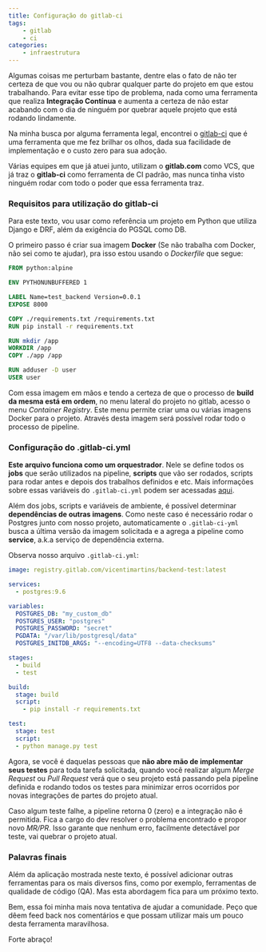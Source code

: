 ```yaml
---
title: Configuração do gitlab-ci
tags:
    - gitlab
    - ci
categories:
    - infraestrutura
---
```


Algumas coisas me perturbam bastante, dentre elas o fato de não ter certeza de
que vou ou não qubrar qualquer parte do projeto em que estou trabalhando. Para
evitar esse tipo de problema, nada como uma ferramenta que realiza **Integração Contínua**
e aumenta a certeza de não estar acabando com o dia de ninguém por quebrar aquele
projeto que está rodando lindamente.

Na minha busca por alguma ferramenta legal, encontrei o [gitlab-ci](https://docs.gitlab.com/ee/ci/)
que é uma ferramenta que me fez brilhar os olhos, dada sua facilidade de implementação
e o custo zero para sua adoção.

Várias equipes em que já atuei junto, utilizam o **gitlab.com** como VCS, que já traz
o **gitlab-ci** como ferramenta de CI padrão, mas nunca tinha visto ninguém rodar
com todo o poder que essa ferramenta traz.

### Requisitos para utilização do gitlab-ci

Para este texto, vou usar como referência um projeto em Python que utiliza Django
e DRF, além da exigência do PGSQL como DB.

O primeiro passo é criar sua imagem **Docker** (Se não trabalha com Docker, não sei como
te ajudar), pra isso estou usando o *Dockerfile* que segue:

```Dockerfile
FROM python:alpine

ENV PYTHONUNBUFFERED 1

LABEL Name=test_backend Version=0.0.1
EXPOSE 8000

COPY ./requirements.txt /requirements.txt
RUN pip install -r requirements.txt

RUN mkdir /app
WORKDIR /app
COPY ./app /app

RUN adduser -D user
USER user
```

Com essa imagem em mãos e tendo a certeza de que o processo de **build da mesma está em ordem**,
no menu lateral do projeto no gitlab, acesso o menu *Container Registry*.
Este menu permite criar uma ou várias imagens Docker para o projeto. Através
desta imagem será possível rodar todo o processo de pipeline.

### Configuração do .gitlab-ci.yml

**Este arquivo funciona como um orquestrador**. Nele se define todos os **jobs** que serão
utilizados na pipeline, **scripts** que vão ser rodados, scripts para rodar antes e
depois dos trabalhos definidos e etc. Mais informações sobre essas variáveis do
`.gitlab-ci.yml` podem ser acessadas [aqui](https://docs.gitlab.com/ee/ci/variables/).

Além dos jobs, scripts e variáveis de ambiente, é possível determinar
**dependências de outras imagens**. Como neste caso é necessário rodar o Postgres
junto com nosso projeto, automaticamente o `.gitlab-ci-yml` busca a última versão
da imagem solicitada e a agrega a pipeline como **service**, a.k.a serviço de dependência
externa.

Observa nosso arquivo `.gitlab-ci.yml`:

```yml
image: registry.gitlab.com/vicentimartins/backend-test:latest

services:
  - postgres:9.6

variables:
  POSTGRES_DB: "my_custom_db"
  POSTGRES_USER: "postgres"
  POSTGRES_PASSWORD: "secret"
  PGDATA: "/var/lib/postgresql/data"
  POSTGRES_INITDB_ARGS: "--encoding=UTF8 --data-checksums"

stages:
  - build
  - test

build:
  stage: build
  script:
    - pip install -r requirements.txt

test:
  stage: test
  script:
  - python manage.py test
```

Agora, se você é daquelas pessoas que **não abre mão de implementar seus testes** para
toda tarefa solicitada, quando você realizar algum *Merge Request* ou *Pull Request*
verá que o seu projeto está passando pela pipeline definida e rodando todos os testes
para minimizar erros ocorridos por novas integrações de partes do projeto atual.

Caso algum teste falhe, a pipeline retorna 0 (zero) e a integração não é permitida. Fica
a cargo do dev resolver o problema encontrado e propor novo *MR/PR*. Isso garante que
nenhum erro, facilmente detectável por teste, vai quebrar o projeto atual.

### Palavras finais

Além da aplicação mostrada neste texto, é possível adicionar outras ferramentas para
os mais diversos fins, como por exemplo, ferramentas de qualidade de código (QA). Mas
esta abordagem fica para um próximo texto.

Bem, essa foi minha mais nova tentativa de ajudar a comunidade. Peço que dêem feed
back nos comentários e que possam utilizar mais um pouco desta ferramenta maravilhosa.

Forte abraço!

